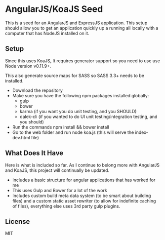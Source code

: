 # AngularJS/KoaJS Seed #

This is a seed for an AngularJS and ExpressJS application.  This setup should allow you to get an application quickly up a running all locally with a computer that has NodeJS installed on it.

## Setup ##

Since this uses KoaJS, It requires generator support so you need to use use Node version v0.11.9+.

This also generate source maps for SASS so SASS 3.3+ needs to be installed.

* Download the repository
* Make sure you have the following npm packages installed globally:
  * gulp
  * bower
  * karma (if you want you do unit testing, and you SHOULD)
  * dalek-cli (if you wanted to do UI unit testing/integration testing, and you should)
* Run the commands npm install && bower install
* Go to the web folder and run node koa.js (this will serve the index-dev.html file)

## What Does It Have ##

Here is what is included so far.  As I continue to belong more with AngularJS and KoaJS, this project will continually be updated.

* Includes a basic structure for angular applications that has worked for me
* This uses Gulp and Bower for a lot of the work
* Includes custom build meta data system (to be smart about building files) and a custom static asset rewriter (to allow for indefinite caching of files), everything else uses 3rd party gulp plugins.
## License ##

MIT

